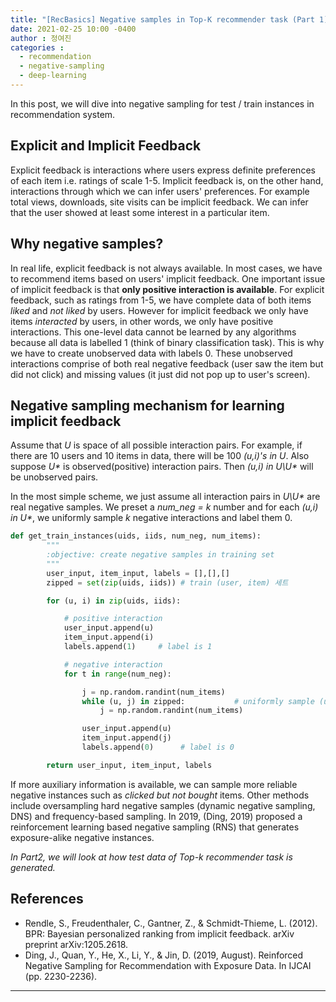 ```yaml
---
title: "[RecBasics] Negative samples in Top-K recommender task (Part 1)"
date: 2021-02-25 10:00 -0400
author : 정여진
categories :
  - recommendation
  - negative-sampling
  - deep-learning
---
```


In this post, we will dive into negative sampling for test / train instances in recommendation system.

## Explicit and Implicit Feedback

Explicit feedback is interactions where users express definite preferences of each item i.e. ratings of scale 1-5. Implicit feedback is, on the other hand, interactions through which we can infer users' preferences. For example total views, downloads, site visits can be implicit feedback. We can infer that the user showed at least some interest in a particular item.

## Why negative samples?

In real life, explicit feedback is not always available. In most cases, we have to recommend items based on users' implicit feedback. One important issue of implicit feedback is that **only positive interaction is available**. For explicit feedback, such as ratings from 1-5, we have complete data of both items _liked_ and _not liked_ by users. However for implicit feedback we only have items _interacted_ by users, in other words, we only have positive interactions. This one-level data cannot be learned by any algorithms because all data is labelled 1 (think of binary classification task). This is why we have to create unobserved data with labels 0. These unobserved interactions comprise of both real negative feedback (user saw the item but did not click) and missing values (it just did not pop up to user's screen).

## Negative sampling mechanism for learning implicit feedback

Assume that _U_ is space of all possible interaction pairs. For example, if there are 10 users and 10 items in data, there will be 100 _(u,i)'s in U_. Also suppose _U*_ is observed(positive) interaction pairs. Then _(u,i) in U\U*_ will be unobserved pairs.

In the most simple scheme, we just assume all interaction pairs in _U\U*_ are real negative samples. We preset a _num_neg = k_ number and for each _(u,i) in U*_, we uniformly sample _k_ negative interactions and label them 0.

```python
def get_train_instances(uids, iids, num_neg, num_items):
        """
        :objective: create negative samples in training set
        """
        user_input, item_input, labels = [],[],[]
        zipped = set(zip(uids, iids)) # train (user, item) 세트

        for (u, i) in zip(uids, iids):

            # positive interaction
            user_input.append(u)  
            item_input.append(i)  
            labels.append(1)     # label is 1

            # negative interaction
            for t in range(num_neg):

                j = np.random.randint(num_items)      
                while (u, j) in zipped:           # uniformly sample (u,j) not in data
                    j = np.random.randint(num_items)  

                user_input.append(u)  
                item_input.append(j)  
                labels.append(0)      # label is 0

        return user_input, item_input, labels
```


If more auxiliary information is available, we can sample more reliable negative instances such as _clicked but not bought_ items. Other methods include oversampling hard negative samples (dynamic negative sampling, DNS) and frequency-based sampling. In 2019, (Ding, 2019) proposed a reinforcement learning based negative sampling (RNS) that generates exposure-alike negative instances. 


_In Part2, we will look at how test data of Top-k recommender task is generated._


## References
- Rendle, S., Freudenthaler, C., Gantner, Z., & Schmidt-Thieme, L. (2012). BPR: Bayesian personalized ranking from implicit feedback. arXiv preprint arXiv:1205.2618.
- Ding, J., Quan, Y., He, X., Li, Y., & Jin, D. (2019, August). Reinforced Negative Sampling for Recommendation with Exposure Data. In IJCAI (pp. 2230-2236).



---
